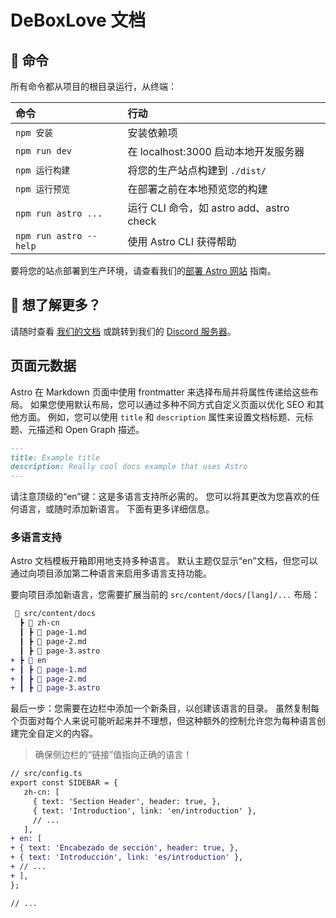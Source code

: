 # DeBoxLove 文档

## 🧞 命令

所有命令都从项目的根目录运行，从终端：

| 命令 | 行动 |
| :-------------------- | :-------------------------------------------- |
| `npm 安装` | 安装依赖项 |
| `npm run dev` | 在 localhost:3000 启动本地开发服务器 |
| `npm 运行构建` | 将您的生产站点构建到 `./dist/` |
| `npm 运行预览` | 在部署之前在本地预览您的构建 |
| `npm run astro ...` | 运行 CLI 命令，如 astro add、astro check |
| `npm run astro --help` | 使用 Astro CLI 获得帮助 |

要将您的站点部署到生产环境，请查看我们的[部署 Astro 网站](https://docs.astro.build/guides/deploy) 指南。

## 👀 想了解更多？

请随时查看 [我们的文档](https://docs.astro.build) 或跳转到我们的 [Discord 服务器](https://astro.build/chat)。

## 页面元数据

Astro 在 Markdown 页面中使用 frontmatter 来选择布局并将属性传递给这些布局。 如果您使用默认布局，您可以通过多种不同方式自定义页面以优化 SEO 和其他方面。 例如，您可以使用 `title` 和 `description` 属性来设置文档标题、元标题、元描述和 Open Graph 描述。

```markdown
---
title: Example title
description: Really cool docs example that uses Astro
---
```

请注意顶级的“en”键：这是多语言支持所必需的。 您可以将其更改为您喜欢的任何语言，或随时添加新语言。 下面有更多详细信息。

### 多语言支持

Astro 文档模板开箱即用地支持多种语言。 默认主题仅显示“en”文档，但您可以通过向项目添加第二种语言来启用多语言支持功能。

要向项目添加新语言，您需要扩展当前的 `src/content/docs/[lang]/...` 布局：

```diff
 📂 src/content/docs
  ┣ 📂 zh-cn
  ┃ ┣ 📜 page-1.md
  ┃ ┣ 📜 page-2.md
  ┃ ┣ 📜 page-3.astro
+ ┣ 📂 en
+ ┃ ┣ 📜 page-1.md
+ ┃ ┣ 📜 page-2.md
+ ┃ ┣ 📜 page-3.astro
```

最后一步：您需要在边栏中添加一个新条目，以创建该语言的目录。 虽然复制每个页面对每个人来说可能听起来并不理想，但这种额外的控制允许您为每种语言创建完全自定义的内容。

> 确保侧边栏的“链接”值指向正确的语言！

```diff
// src/config.ts
export const SIDEBAR = {
   zh-cn: [
     { text: 'Section Header', header: true, },
     { text: 'Introduction', link: 'en/introduction' },
     // ...
   ],
+ en: [
+ { text: 'Encabezado de sección', header: true, },
+ { text: 'Introducción', link: 'es/introduction' },
+ // ...
+ ],
};

// ...
```
